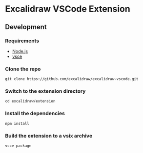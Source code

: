 # Excalidraw VSCode Extension

## Development

### Requirements

- [Node.js](https://nodejs.org/en/)
- [vsce](https://github.com/microsoft/vscode-vsce)

### Clone the repo

```console
git clone https://github.com/excalidraw/excalidraw-vscode.git
```

### Switch to the extension directory

```console
cd excalidraw/extension
```

### Install the dependencies

```console
npm install
```

### Build the extension to a vsix archive

```console
vsce package
```
